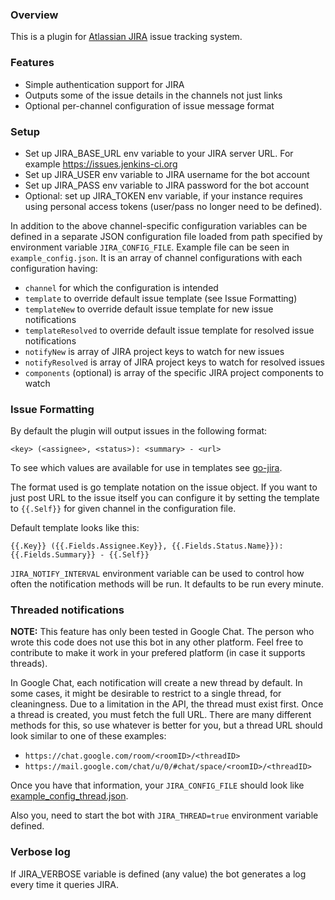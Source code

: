 ### Overview

This is a plugin for [Atlassian JIRA](https://www.atlassian.com/software/jira)
issue tracking system.

### Features
* Simple authentication support for JIRA
* Outputs some of the issue details in the channels not just links
* Optional per-channel configuration of issue message format

### Setup
* Set up JIRA_BASE_URL env variable to your JIRA server URL. For example
  https://issues.jenkins-ci.org
* Set up JIRA_USER env variable to JIRA username for the bot account
* Set up JIRA_PASS env variable to JIRA password for the bot account
* Optional: set up JIRA_TOKEN env variable, if your instance requires
  using personal access tokens (user/pass no longer need to be defined).

In addition to the above channel-specific configuration variables can be defined
in a separate JSON configuration file loaded from path specified by environment
variable `JIRA_CONFIG_FILE`. Example file can be seen in
`example_config.json`. It is an array of channel configurations with each
configuration having:
 * `channel` for which the configuration is intended
 * `template` to override default issue template (see Issue Formatting)
 * `templateNew` to override default issue template for new issue notifications
 * `templateResolved` to override default issue template for resolved issue notifications
 * `notifyNew` is array of JIRA project keys to watch for new issues
 * `notifyResolved` is array of JIRA project keys to watch for resolved issues
 * `components` (optional) is array of the specific JIRA project components to watch

### Issue Formatting

By default the plugin will output issues in the following format:
```
<key> (<assignee>, <status>): <summary> - <url>
```
To see which values are available for use in templates see
[go-jira](https://github.com/andygrunwald/go-jira/blob/master/issue.go).

The format used is go template notation on the issue object. If you want to just
post URL to the issue itself you can configure it by setting the template to
`{{.Self}}` for given channel in the configuration file.

Default template looks like this:
```
{{.Key}} ({{.Fields.Assignee.Key}}, {{.Fields.Status.Name}}): {{.Fields.Summary}} - {{.Self}}
```

`JIRA_NOTIFY_INTERVAL` environment variable can be used to control how often the
notification methods will be run. It defaults to be run every minute.

### Threaded notifications
**NOTE:** This feature has only been tested in Google Chat. The person who wrote this code
          does not use this bot in any other platform. Feel free to contribute to make it
          work in your prefered platform (in case it supports threads).

In Google Chat, each notification will create a new thread by default. In some cases, it might
be desirable to restrict to a single thread, for cleaningness. Due to a limitation in the API,
the thread must exist first. Once a thread is created, you must fetch the full URL. There are
many different methods for this, so use whatever is better for you, but a thread URL
should look similar to one of these examples:
* `https://chat.google.com/room/<roomID>/<threadID>`
* `https://mail.google.com/chat/u/0/#chat/space/<roomID>/<threadID>`

Once you have that information, your `JIRA_CONFIG_FILE` should look like
[example_config_thread.json](example_config_thread.json).

Also you, need to start the bot with `JIRA_THREAD=true` environment variable defined.

### Verbose log
If JIRA_VERBOSE variable is defined (any value) the bot generates a log
every time it queries JIRA.
